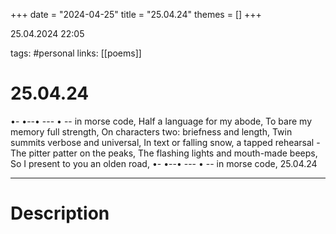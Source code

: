 +++
date = "2024-04-25"
title = "25.04.24"
themes = []
+++

25.04.2024 22:05

tags: #personal
links: [[poems]]

# 25.04.24

•- •--• --- • -- in morse code,
Half a language for my abode,
To bare my memory full strength,
On characters two: briefness and length,
Twin summits verbose and universal,
In text or falling snow, a tapped rehearsal -
The pitter patter on the peaks,
The flashing lights and mouth-made beeps,
So I present to you an olden road,
•- •--• --- • -- in morse code,
25.04.24

---

# Description

